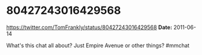 # 80427243016429568
https://twitter.com/TomFrankly/status/80427243016429568
**Date:** 2011-06-14

What's this chat all about? Just Empire Avenue or other things? #mmchat
